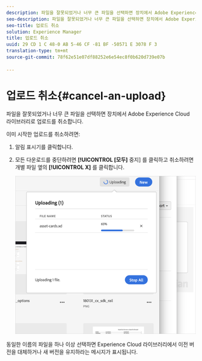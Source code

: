 ```yaml
---
description: 파일을 잘못되었거나 너무 큰 파일을 선택하면 장치에서 Adobe Experience Cloud 라이브러리로 업로드를 취소합니다.
seo-description: 파일을 잘못되었거나 너무 큰 파일을 선택하면 장치에서 Adobe Experience Cloud 라이브러리로 업로드를 취소합니다.
seo-title: 업로드 취소
solution: Experience Manager
title: 업로드 취소
uuid: 29 CD 1 C 48-0 AB 5-46 CF -81 BF -50571 E 3078 F 3
translation-type: tm+mt
source-git-commit: 78f62e51e07df88252e6e54ec8f0b620d739e07b

---
```



# 업로드 취소{#cancel-an-upload}

파일을 잘못되었거나 너무 큰 파일을 선택하면 장치에서 Adobe Experience Cloud 라이브러리로 업로드를 취소합니다.

이미 시작한 업로드를 취소하려면:

1. 알림 표시기를 클릭합니다.
1. 모든 다운로드를 중단하려면 **[!UICONTROL [모두]** 중지] 를 클릭하고 취소하려면 개별 파일 옆의 **[!UICONTROL X]** 를 클릭합니다.

   ![](assets/library_uploading_in_progress.png)

동일한 이름의 파일을 하나 이상 선택하면 Experience Cloud 라이브러리에서 이전 버전을 대체하거나 새 버전을 유지하라는 메시지가 표시됩니다.
